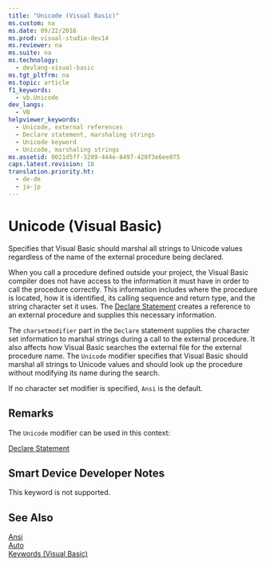 ```yaml
---
title: "Unicode (Visual Basic)"
ms.custom: na
ms.date: 09/22/2016
ms.prod: visual-studio-dev14
ms.reviewer: na
ms.suite: na
ms.technology: 
  - devlang-visual-basic
ms.tgt_pltfrm: na
ms.topic: article
f1_keywords: 
  - vb.Unicode
dev_langs: 
  - VB
helpviewer_keywords: 
  - Unicode, external references
  - Declare statement, marshaling strings
  - Unicode keyword
  - Unicode, marshaling strings
ms.assetid: 0021d5ff-3209-444e-8497-420f3e6ee075
caps.latest.revision: 18
translation.priority.ht: 
  - de-de
  - ja-jp
---
```

# Unicode (Visual Basic)
Specifies that Visual Basic should marshal all strings to Unicode values regardless of the name of the external procedure being declared.  
  
 When you call a procedure defined outside your project, the Visual Basic compiler does not have access to the information it must have in order to call the procedure correctly. This information includes where the procedure is located, how it is identified, its calling sequence and return type, and the string character set it uses. The [Declare Statement](../vs140/declare-statement.md) creates a reference to an external procedure and supplies this necessary information.  
  
 The `charsetmodifier` part in the `Declare` statement supplies the character set information to marshal strings during a call to the external procedure. It also affects how Visual Basic searches the external file for the external procedure name. The `Unicode` modifier specifies that Visual Basic should marshal all strings to Unicode values and should look up the procedure without modifying its name during the search.  
  
 If no character set modifier is specified, `Ansi` is the default.  
  
## Remarks  
 The `Unicode` modifier can be used in this context:  
  
 [Declare Statement](../vs140/declare-statement.md)  
  
## Smart Device Developer Notes  
 This keyword is not supported.  
  
## See Also  
 [Ansi](../vs140/ansi--visual-basic-.md)   
 [Auto](../vs140/auto--visual-basic-.md)   
 [Keywords (Visual Basic)](../vs140/keywords--visual-basic-.md)